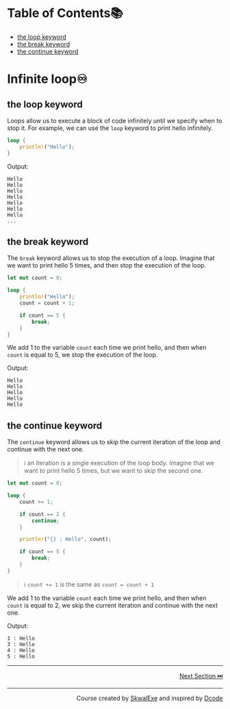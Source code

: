# Table of Contents📚
- [the loop keyword](#the-loop-keyword)
- [the break keyword](#the-break-keyword)
- [the continue keyword](#the-continue-keyword)

# Infinite loop♾️
## the loop keyword
Loops allow us to execute a block of code infinitely until we specify when to stop it.
For example, we can use the `loop` keyword to print hello infinitely.
```rust
loop {
    println!("Hello");
}
```
Output:
```
Hello
Hello
Hello
Hello
Hello
Hello
Hello
...
```
## the break keyword
The `break` keyword allows us to stop the execution of a loop.
Imagine that we want to print hello 5 times, and then stop the execution of the loop.
```rust
let mut count = 0;

loop {
    println!("Hello");
    count = count + 1;

    if count == 5 {
        break;
    }
}
```
We add 1 to the variable `count` each time we print hello, and then when `count` is equal to 5, we stop the execution of the loop.

Output:
```
Hello
Hello
Hello
Hello
Hello
```
## the continue keyword
The `continue` keyword allows us to skip the current iteration of the loop and continue with the next one.
> ℹ️ an iteration is a single execution of the loop body.
Imagine that we want to print hello 5 times, but we want to skip the second one.
```rust
let mut count = 0;

loop {
    count += 1;

    if count == 2 {
        continue;
    }

    println!("{} : Hello", count);

    if count == 5 {
        break;
    }
}
```

> ℹ️ `count += 1` is the same as `count = count + 1`

We add 1 to the variable `count` each time we print hello, and then when `count` is equal to 2, we skip the current iteration and continue with the next one.

Output:
```
1 : Hello
3 : Hello
4 : Hello
5 : Hello
```

---

<p align="right"><a href="https://github.com/SkwalExe/learn-rust/tree/main/course/while-loop">Next Section ⏭️</a></p>

---

<p align="right">Course created by <a href="https://github.com/SkwalExe/" target="_blank">SkwalExe</a> and inspired by <a href="https://www.youtube.com/watch?v=vOMJlQ5B-M0&list=PLVvjrrRCBy2JSHf9tGxGKJ-bYAN_uDCUL" target="_blank">Dcode</a></p>